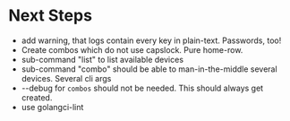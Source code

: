 # Next Steps

- add warning, that logs contain every key in plain-text. Passwords, too!
- Create combos which do not use capslock. Pure home-row.
- sub-command "list" to list available devices
- sub-command "combo" should be able to man-in-the-middle several devices. Several cli args
- --debug for `combos` should not be needed. This should always get created.
- use golangci-lint
